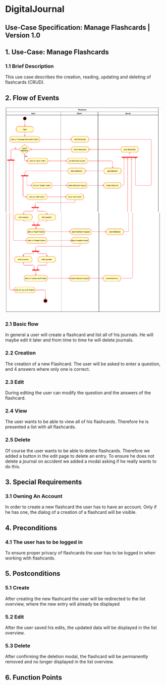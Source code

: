# DigitalJournal
## Use-Case Specification: Manage Flashcards | Version 1.0
## 1. Use-Case: Manage Flashcards
### 1.1 Brief Description
This use case describes the creation, reading, updating and deleting of flashcards (CRUD).

## 2. Flow of Events
![activity diagram part1](AC_part1.PNG)
![activity diagram part2](AC_part2.PNG)

### 2.1 Basic flow
In general a user will create a flashcard and list all of his journals. He will maybe edit it later and from time to time he will delete journals.

### 2.2 Creation
The creation of a new Flashcard. The user will be asked to enter a question, and 4 answers where only one is correct.

### 2.3 Edit
During editing the user can modify the question and the answers of the flashcard.


### 2.4 View
The user wants to be able to view all of his flashcards. Therefore he is presented a list with all flashcards.

### 2.5 Delete
Of course the user wants to be able to delete flashcards. Therefore we added a button in the edit page to delete an entry. To ensure he does not delete a journal on accident we added a modal asking if he really wants to do this.


## 3. Special Requirements
### 3.1 Owning An Account
In order to create a new flashcard the user has to have an account. Only if he has one, the dialog of a creation of a flashcard will be visible.

## 4. Preconditions
### 4.1 The user has to be logged in
To ensure proper privacy of flashcards the user has to be logged in when working with flashcards.

## 5. Postconditions
### 5.1 Create
After creating the new flashcard the user will be redirected to the list overview, where the new entry will already be displayed

### 5.2 Edit
After the user saved his edits, the updated data will be displayed in the list overview.

### 5.3 Delete
After confirming the deletion modal, the flashcard will be permanently removed and no longer displayed in the list overview.

## 6. Function Points